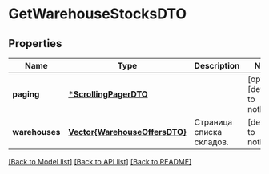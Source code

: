 # GetWarehouseStocksDTO


## Properties
Name | Type | Description | Notes
------------ | ------------- | ------------- | -------------
**paging** | [***ScrollingPagerDTO**](ScrollingPagerDTO.md) |  | [optional] [default to nothing]
**warehouses** | [**Vector{WarehouseOffersDTO}**](WarehouseOffersDTO.md) | Страница списка складов. | [default to nothing]


[[Back to Model list]](../README.md#models) [[Back to API list]](../README.md#api-endpoints) [[Back to README]](../README.md)


